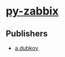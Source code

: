 # [py-zabbix](https://pypi.org/project/py-zabbix)



## Publishers
- [a.dubkov](https://pypi.org/user/a.dubkov)

